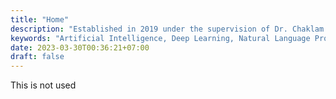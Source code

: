 ```yaml
---
title: "Home"
description: "Established in 2019 under the supervision of Dr. Chaklam Silpasuwanchai, we are bunch of Master and Ph.d students from 10+ nationalities at Asian Institute of Technology, Thailand, specialize in the field of NLP, CV and HCI."
keywords: "Artificial Intelligence, Deep Learning, Natural Language Processing, Computer Vision, Machine Learning, Data Science"
date: 2023-03-30T00:36:21+07:00
draft: false
---
```


This is not used